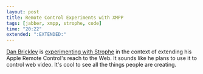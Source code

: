```yaml
---
layout: post
title: Remote Control Experiments with XMPP
tags: [jabber, xmpp, strophe, code]
time: "20:22"
extended: ":EXTENDED:"
---
```


[Dan Brickley](http://danbri.org/) is [experimenting with
Strophe](http://danbri.org/words/2009/10/23/492) in the context of
extending his Apple Remote Control's reach to the Web. It sounds like
he plans to use it to control web video. It's cool to see all the
things people are creating.
